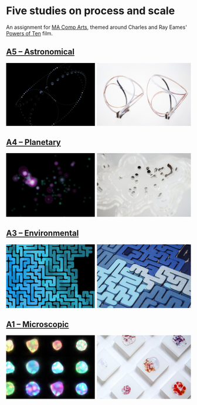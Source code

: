 # Five studies on process and scale

An assignment for [MA Comp Arts](http://www.gold.ac.uk/pg/ma-computational-arts/), themed around Charles and Ray Eames' [Powers of Ten](https://www.youtube.com/watch?v=0fKBhvDjuy0) film.

## [A5 – Astronomical](/1-astronomical)

![Study 1](/thumbnails/study1.jpg?raw=true)

## [A4 – Planetary](/2-planetary)

![Study 2](/thumbnails/study2.jpg?raw=true)

## [A3 – Environmental](/3-environmental)

![Study 3](/thumbnails/study3.jpg?raw=true)

## [A1 – Microscopic](/5-microscopic)

![Study 5](/thumbnails/study5.jpg?raw=true)
